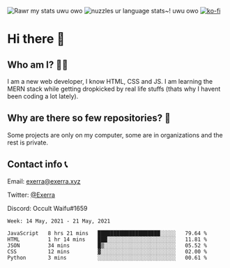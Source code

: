 ![Rawr my stats uwu owo](https://github-readme-stats.vercel.app/api?username=Exerra&show_icons=true&theme=buefy)
![nuzzles ur language stats~! uwu owo](https://github-readme-stats.vercel.app/api/top-langs/?username=Exerra&layout=compact)
[![ko-fi](https://www.ko-fi.com/img/githubbutton_sm.svg)](https://ko-fi.com/X8X130H96)
# Hi there 👋
## Who am I? 🙋‍♀️
I am a new web developer, I know HTML, CSS and JS. I am learning the MERN stack while getting dropkicked by real life stuffs (thats why I havent been coding a lot lately).
## Why are there so few repositories? 🤔
Some projects are only on my computer, some are in organizations and the rest is private.
## Contact info 📞
Email: [exerra@exerra.xyz](mailto:exerra@exerra.xyz)

Twitter: [@Exerra](https://twitter.com/exerra)

Discord: Occult Waifu#1659

<!--START_SECTION:waka-->
```text
Week: 14 May, 2021 - 21 May, 2021

JavaScript   8 hrs 21 mins   ████████████████████░░░░░   79.64 % 
HTML         1 hr 14 mins    ███░░░░░░░░░░░░░░░░░░░░░░   11.81 % 
JSON         34 mins         █▒░░░░░░░░░░░░░░░░░░░░░░░   05.52 % 
CSS          12 mins         ▓░░░░░░░░░░░░░░░░░░░░░░░░   02.00 % 
Python       3 mins          ░░░░░░░░░░░░░░░░░░░░░░░░░   00.61 % 
```
<!--END_SECTION:waka-->


